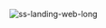 ![ss-landing-web-long](https://github.com/aslan-asilon31/tatiana_laravel8/assets/116990574/084811d2-bce8-4833-8116-c37371dc3fe5)
